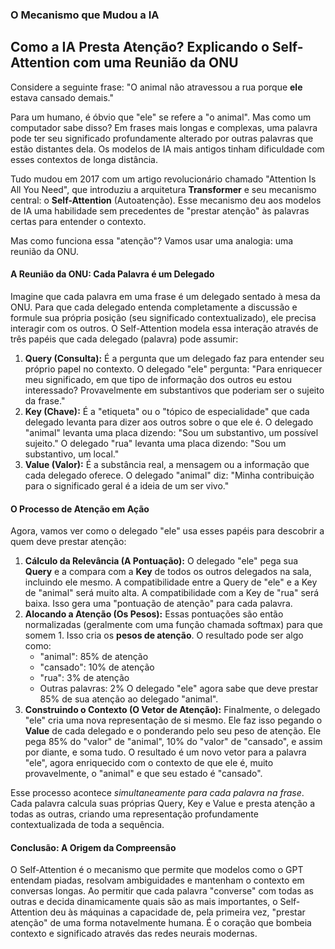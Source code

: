 ### **O Mecanismo que Mudou a IA**

## Como a IA Presta Atenção? Explicando o Self-Attention com uma Reunião da ONU

Considere a seguinte frase: "O animal não atravessou a rua porque **ele** estava cansado demais."

Para um humano, é óbvio que "ele" se refere a "o animal". Mas como um computador sabe disso? Em frases mais longas e complexas, uma palavra pode ter seu significado profundamente alterado por outras palavras que estão distantes dela. Os modelos de IA mais antigos tinham dificuldade com esses contextos de longa distância.

Tudo mudou em 2017 com um artigo revolucionário chamado "Attention Is All You Need", que introduziu a arquitetura **Transformer** e seu mecanismo central: o **Self-Attention** (Autoatenção). Esse mecanismo deu aos modelos de IA uma habilidade sem precedentes de "prestar atenção" às palavras certas para entender o contexto.

Mas como funciona essa "atenção"? Vamos usar uma analogia: uma reunião da ONU.

#### A Reunião da ONU: Cada Palavra é um Delegado

Imagine que cada palavra em uma frase é um delegado sentado à mesa da ONU. Para que cada delegado entenda completamente a discussão e formule sua própria posição (seu significado contextualizado), ele precisa interagir com os outros. O Self-Attention modela essa interação através de três papéis que cada delegado (palavra) pode assumir:

1.  **Query (Consulta):** É a pergunta que um delegado faz para entender seu próprio papel no contexto. O delegado "ele" pergunta: "Para enriquecer meu significado, em que tipo de informação dos outros eu estou interessado? Provavelmente em substantivos que poderiam ser o sujeito da frase."
2.  **Key (Chave):** É a "etiqueta" ou o "tópico de especialidade" que cada delegado levanta para dizer aos outros sobre o que ele é. O delegado "animal" levanta uma placa dizendo: "Sou um substantivo, um possível sujeito." O delegado "rua" levanta uma placa dizendo: "Sou um substantivo, um local."
3.  **Value (Valor):** É a substância real, a mensagem ou a informação que cada delegado oferece. O delegado "animal" diz: "Minha contribuição para o significado geral é a ideia de um ser vivo."

#### O Processo de Atenção em Ação

Agora, vamos ver como o delegado "ele" usa esses papéis para descobrir a quem deve prestar atenção:

1.  **Cálculo da Relevância (A Pontuação):** O delegado "ele" pega sua **Query** e a compara com a **Key** de todos os outros delegados na sala, incluindo ele mesmo. A compatibilidade entre a Query de "ele" e a Key de "animal" será muito alta. A compatibilidade com a Key de "rua" será baixa. Isso gera uma "pontuação de atenção" para cada palavra.
2.  **Alocando a Atenção (Os Pesos):** Essas pontuações são então normalizadas (geralmente com uma função chamada softmax) para que somem 1. Isso cria os **pesos de atenção**. O resultado pode ser algo como:
    *   "animal": 85% de atenção
    *   "cansado": 10% de atenção
    *   "rua": 3% de atenção
    *   Outras palavras: 2%
    O delegado "ele" agora sabe que deve prestar 85% de sua atenção ao delegado "animal".
3.  **Construindo o Contexto (O Vetor de Atenção):** Finalmente, o delegado "ele" cria uma nova representação de si mesmo. Ele faz isso pegando o **Value** de cada delegado e o ponderando pelo seu peso de atenção. Ele pega 85% do "valor" de "animal", 10% do "valor" de "cansado", e assim por diante, e soma tudo.
    O resultado é um novo vetor para a palavra "ele", agora enriquecido com o contexto de que ele é, muito provavelmente, o "animal" e que seu estado é "cansado".

Esse processo acontece *simultaneamente para cada palavra na frase*. Cada palavra calcula suas próprias Query, Key e Value e presta atenção a todas as outras, criando uma representação profundamente contextualizada de toda a sequência.

#### Conclusão: A Origem da Compreensão

O Self-Attention é o mecanismo que permite que modelos como o GPT entendam piadas, resolvam ambiguidades e mantenham o contexto em conversas longas. Ao permitir que cada palavra "converse" com todas as outras e decida dinamicamente quais são as mais importantes, o Self-Attention deu às máquinas a capacidade de, pela primeira vez, "prestar atenção" de uma forma notavelmente humana. É o coração que bombeia contexto e significado através das redes neurais modernas.